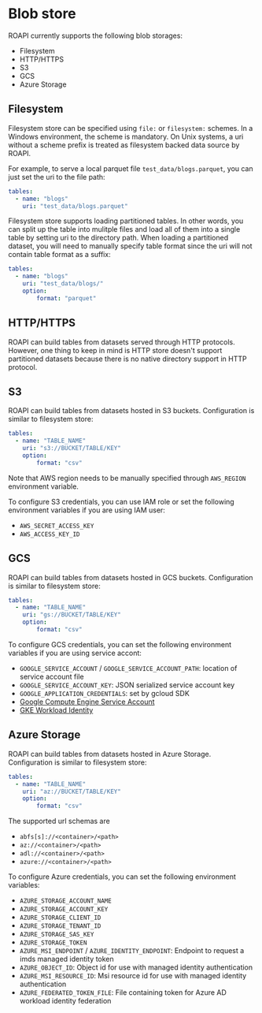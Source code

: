 # Blob store

ROAPI currently supports the following blob storages:

* Filesystem
* HTTP/HTTPS
* S3
* GCS
* Azure Storage

## Filesystem

Filesystem store can be specified using `file:` or `filesystem:` schemes.  In a
Windows environment, the scheme is mandatory.  On Unix systems, a uri without a
scheme prefix is treated as filesystem backed data source by ROAPI. 

For example, to serve a local parquet file `test_data/blogs.parquet`, you can
just set the uri to the file path:

```yaml
tables:
  - name: "blogs"
    uri: "test_data/blogs.parquet"
```

Filesystem store supports loading partitioned tables. In other words, you can
split up the table into mulitple files and load all of them into a single table
by setting uri to the directory path. When loading a partitioned dataset, you
will need to manually specify table format since the uri will not contain table
format as a suffix:

```yaml
tables:
  - name: "blogs"
    uri: "test_data/blogs/"
    option:
        format: "parquet"
```


## HTTP/HTTPS

ROAPI can build tables from datasets served through HTTP protocols. However, one
thing to keep in mind is HTTP store doesn't support partitioned datasets because
there is no native directory support in HTTP protocol.


## S3

ROAPI can build tables from datasets hosted in S3 buckets. Configuration is
similar to filesystem store:

```yaml
tables:
  - name: "TABLE_NAME"
    uri: "s3://BUCKET/TABLE/KEY"
    option:
        format: "csv"
```

Note that AWS region needs to be manually specified through `AWS_REGION`
environment variable.

To configure S3 credentials, you can use IAM role or set the following
environment variables if you are using IAM user:

* `AWS_SECRET_ACCESS_KEY`
* `AWS_ACCESS_KEY_ID`

## GCS

ROAPI can build tables from datasets hosted in GCS buckets. Configuration is
similar to filesystem store:

```yaml
tables:
  - name: "TABLE_NAME"
    uri: "gs://BUCKET/TABLE/KEY"
    option:
        format: "csv"
```

To configure GCS credentials, you can set the following
environment variables if you are using service accont:

* `GOOGLE_SERVICE_ACCOUNT` / `GOOGLE_SERVICE_ACCOUNT_PATH`: location of service account file
* `GOOGLE_SERVICE_ACCOUNT_KEY`: JSON serialized service account key
* `GOOGLE_APPLICATION_CREDENTIALS`: set by gcloud SDK
* [Google Compute Engine Service Account](https://cloud.google.com/compute/docs/access/service-accounts#associating_a_service_account_to_an_instance)
* [GKE Workload Identity](https://cloud.google.com/kubernetes-engine/docs/concepts/workload-identity)

## Azure Storage

ROAPI can build tables from datasets hosted in Azure Storage. Configuration is
similar to filesystem store:

```yaml
tables:
  - name: "TABLE_NAME"
    uri: "az://BUCKET/TABLE/KEY"
    option:
        format: "csv"
```

The supported url schemas are
* `abfs[s]://<container>/<path>`
* `az://<container>/<path>`
* `adl://<container>/<path>`
* `azure://<container>/<path>`

To configure Azure credentials, you can set the following
environment variables:

* `AZURE_STORAGE_ACCOUNT_NAME`
* `AZURE_STORAGE_ACCOUNT_KEY`
* `AZURE_STORAGE_CLIENT_ID`
* `AZURE_STORAGE_TENANT_ID`
* `AZURE_STORAGE_SAS_KEY`
* `AZURE_STORAGE_TOKEN`
* `AZURE_MSI_ENDPOINT` / `AZURE_IDENTITY_ENDPOINT`: Endpoint to request a imds managed identity token
* `AZURE_OBJECT_ID`: Object id for use with managed identity authentication
* `AZURE_MSI_RESOURCE_ID`: Msi resource id for use with managed identity authentication
* `AZURE_FEDERATED_TOKEN_FILE`: File containing token for Azure AD workload identity federation
